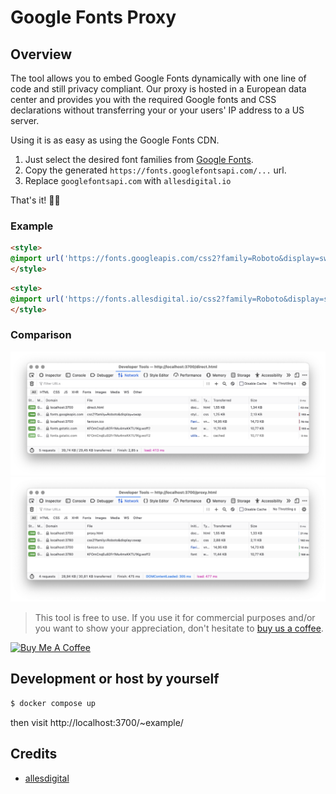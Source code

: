 # Google Fonts Proxy

## Overview
The tool allows you to embed Google Fonts dynamically with one line of code and still privacy compliant. Our proxy is hosted in a European data center and provides you with the required Google fonts and CSS declarations without transferring your or your users' IP address to a US server. 

Using it is as easy as using the Google Fonts CDN. 
1. Just select the desired font families from [Google Fonts](https://fonts.google.com/).
2. Copy the generated `https://fonts.googlefontsapi.com/...` url.
3. Replace `googlefontsapi.com` with `allesdigital.io`

That's it! 🥳🚀

### Example
``` html
<style>
@import url('https://fonts.googleapis.com/css2?family=Roboto&display=swap');
</style>
```
``` html
<style>
@import url('https://fonts.allesdigital.io/css2?family=Roboto&display=swap');
</style>
```

### Comparison

![Network Direct](docs/network-direct.png)
![Network Proxy](docs/network-proxy.png)



> This tool is free to use. If you use it for commercial purposes and/or you want to show your appreciation, don't hesitate to [buy us a coffee](https://www.buymeacoffee.com/allesdigital).

<a href="https://www.buymeacoffee.com/allesdigital" target="_blank"><img src="https://cdn.buymeacoffee.com/buttons/v2/default-yellow.png" alt="Buy Me A Coffee" style="height: 60px !important;width: 217px !important;" ></a>



## Development or host by yourself

``` sh
$ docker compose up
```

then visit http://localhost:3700/~example/


## Credits
- [allesdigital](https://www.allesdigital.io)
